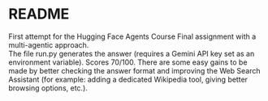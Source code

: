 # README
First attempt for the Hugging Face Agents Course Final assignment with a multi-agentic approach. <br> The file run.py generates the answer (requires a Gemini API key set as an environment variable). Scores 70/100. 
There are some easy gains to be made by better checking the answer format and improving the Web Search Assistant (for example: adding a dedicated Wikipedia tool, giving better browsing options, etc.).
